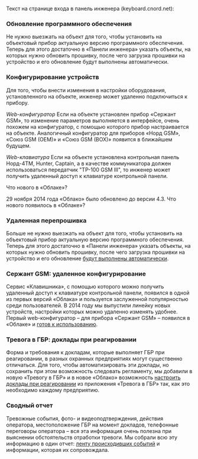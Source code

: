 Текст на странице входа в панель инженера (keyboard.cnord.net):

### Обновление программного обеспечения
Не нужно выезжать на объект для того, чтобы установить на объектовый прибор актуальную версию программного обеспечения. Теперь для этого достаточно в «Панели инженера» указать объекты, на которых нужно обновить прошивку, после чего загрузка прошивки на устройство и его обновление будут выполнены автоматически.

### Конфигурирование устройств
Для того, чтобы внести изменения в настройки оборудования, установленного на объекте, инженер может удаленно подключиться к прибору.

*Web-конфигуратор*
Если на объекте установлен прибор «Сержант GSM», то изменение параметров выполняется в интерфейсе, очень похожем на конфигуратор, с помощью которого прибор настраивается на объекте.
Аналогичный конфигуратор для приборов «Норд GSM», «Союз GSM (OEM)» и «Союз GSM (BOX)» появится в ближайшем будущем.

*Web-клавиатура*
Если на объекте установлена контрольная панель Норд-4TM, Hunter, Captain, а в качестве коммуникатора должен использоваться передатчик "ТР-100 GSM III", то инженер может получить удаленный доступ к клавиатуре контрольной панели.



Что нового в «Облаке»?

29 ноября 2014 года «Облако» было обновлено до версии 4.3.
Что нового появилось в «Облаке»?

### Удаленная перепрошивка
Больше не нужно выезжать на объект для того, чтобы установить на объектовый прибор актуальную версию программного обеспечения. Теперь для этого достаточно в «Панели инженера» указать объекты, на которых нужно обновить прошивку, после чего загрузка прошивки на устройство и его обновление [будут выполнены автоматически](http://).


### Сержант GSM: удаленное конфигурирование
Сервис «Клавишника», с помощью которого можно получить удаленный доступ к клавиатуре контрольной панели, появился в одной из первых версий «Облака» и пользуется заслуженной популярностью среди пользователей. В 2014 году мы выпустили линейку новых устройств, настройки которых можно удаленно изменять удобнее. Первый web-конфигуратор – для прибора «Сержант GSM» – появился в «Облаке» и [готов к использованию](http://). 

### Тревога в ГБР: доклады при реагировании
Форма и требования к докладам, которые выполняет ГБР при реагировании, в разных охранных предприятиях могут существенно отличаться. Для того, чтобы автоматизировать эти доклады, но сохранить при этом возможность следовать регламенту, мы добавили в новую «Тревогу в ГБР» и в новое «Облако» возможность [настроить доклады при реагировании](http://) из приложения «Тревога в ГБР» так, как это необходимо каждому предприятию.


### Сводный отчет
Тревожные события, фото- и видеоподтверждения, действия оператора, местоположение ГБР на момент докладов, телефонные переговоры оператора – вся эта информация очень полезна при выяснении обстоятельств отработки тревоги. Мы собрали всю эту информацию в один отчет: [ленту происходивших событий](http://) и информации, которая их сопровождала.





